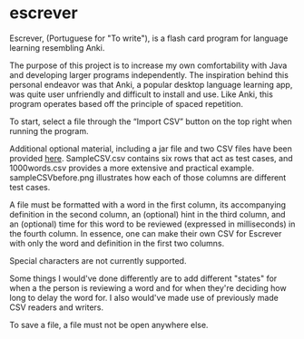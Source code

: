 # escrever
Escrever, (Portuguese for "To write"), is a flash card program for language learning resembling Anki.

The purpose of this project is to increase my own comfortability with Java and developing larger programs independently. The inspiration behind this personal endeavor was that Anki, a popular desktop language learning app, was quite user unfriendly and difficult to install and use. Like Anki, this program operates based off the principle of spaced repetition. 

To start, select a file through the “Import CSV” button on the top right when running the program.

Additional optional material, including a jar file and two CSV files have been provided [here](https://drive.google.com/open?id=1C8W6GjXpLuzeruyDtIdhRgni1PBWS4Hl). SampleCSV.csv contains six rows that act as test cases, and 1000words.csv provides a more extensive and practical example. sampleCSVbefore.png illustrates how each of those columns are different test cases.

A file must be formatted with a word in the first column, its accompanying definition in the second column, an (optional) hint in the third column, and an (optional) time for this word to be reviewed (expressed in milliseconds) in the fourth column. In essence, one can make their own CSV for Escrever with only the word and definition in the first two columns. 

Special characters are not currently supported.

Some things I would've done differently are to add different "states" for when a the person is reviewing a word and for when they're deciding how long to delay the word for. I also would've made use of previously made CSV readers and writers.

To save a file, a file must not be open anywhere else. 

